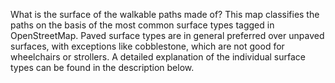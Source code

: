 What is the surface of the walkable paths made of? This map classifies the paths on the basis of the most common surface types tagged in OpenStreetMap. Paved surface types are in general preferred over unpaved surfaces, with exceptions like cobblestone, which are not good for wheelchairs or strollers.
A detailed explanation of the individual surface types can be found in the description below.